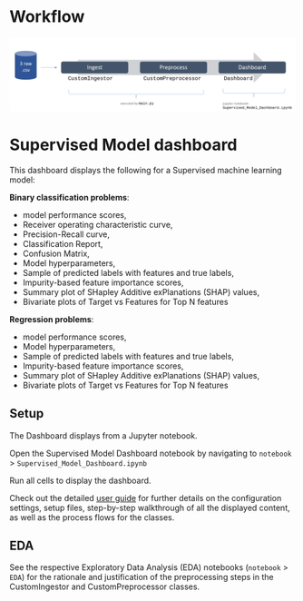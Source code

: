 # Workflow

![](user_guide/_static/sup_dashbrd/notebook_workflow.png)



# Supervised Model dashboard



This dashboard displays the following for a Supervised machine learning model:



**Binary classification problems**: 

- model performance scores, 
- Receiver operating characteristic curve,
- Precision-Recall curve,   
- Classification Report, 
- Confusion Matrix, 
- Model hyperparameters, 
- Sample of predicted labels with features and true labels,
- Impurity-based feature importance scores,
- Summary plot of SHapley Additive exPlanations (SHAP) values,
- Bivariate plots of Target vs Features for Top N features



**Regression problems**:

- model performance scores,
- Model hyperparameters, 
- Sample of predicted labels with features and true labels,
- Impurity-based feature importance scores,
- Summary plot of SHapley Additive exPlanations (SHAP) values,
- Bivariate plots of Target vs Features for Top N features



## Setup



The Dashboard displays from a Jupyter notebook. 

Open the Supervised Model Dashboard notebook by navigating to `notebook` > `Supervised_Model_Dashboard.ipynb`

Run all cells to display the dashboard. 



Check out the detailed [user guide](user_guide/Supervised_Model_Dashboard.md) for further details on the configuration settings, setup files, step-by-step walkthrough of all the displayed content, as well as the process flows for the classes. 

## EDA 

See the respective Exploratory Data Analysis (EDA) notebooks (`notebook` > `EDA`) for the rationale and justification of the preprocessing steps in the CustomIngestor and CustomPreprocessor classes.   